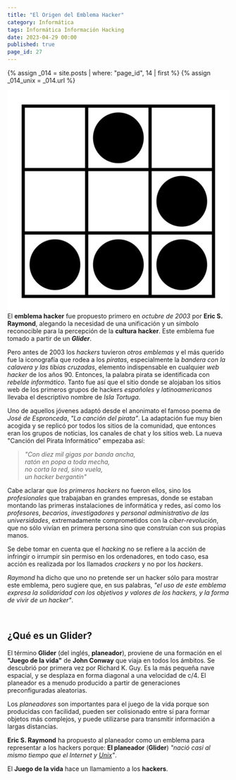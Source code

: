 ```yaml
---
title: "El Origen del Emblema Hacker"
category: Informática
tags: Informática Información Hacking
date: 2023-04-29 00:00
published: true
page_id: 27
---
```


{% assign _014 = site.posts | where: "page_id", 14 | first %}
{% assign _014_unix = _014.url %}

<img class="img-glider" src="/assets/images/027/glider.png" align="right">

El **emblema hacker** fue propuesto primero en *octubre de 2003* por **Eric S. Raymond**, alegando la necesidad de una unificación y un símbolo reconocible para la percepción de la **cultura hacker**. Este emblema fue tomado a partir de un **_Glider_**.

Pero antes de 2003 los *hackers* tuvieron *otros emblemas* y el más querido fue la iconografía que rodea a los *piratas*, especialmente la *bandera con la calavera y las tibias cruzadas*, elemento indispensable en cualquier *web hacker* de los años 90. Entonces, la palabra pirata se identificada con *rebelde informático*. Tanto fue así que el sitio donde se alojaban los sitios web de los primeros grupos de hackers *españoles* y *latinoamericanos* llevaba el descriptivo nombre de *Isla Tortuga*.

Uno de aquellos jóvenes adaptó desde el anonimato el famoso poema de *José de Espronceda*, *"La canción del pirata"*. La adaptación fue muy bien acogida y se replicó por todos los sitios de la comunidad, que entonces eran los grupos de noticias, los canales de chat y los sitios web. La nueva "Canción del Pirata Informático" empezaba así:

> *"Con diez mil gigas por banda ancha,*<br>
> *ratón en popa a toda mecha,*<br>
> *no corta la red, sino vuela,*<br>
> *un hacker bergantín"*

Cabe aclarar que *los primeros hackers* no fueron ellos, sino los *profesionales* que trabajaban en grandes empresas, donde se estaban montando las primeras instalaciones de informática y redes, así como los *profesores*, *becarios*, *investigadores* y *personal administrativo de las universidades*, extremadamente comprometidos con la *cíber-revolución*, que no sólo vivían en primera persona sino que construían con sus propias manos.

Se debe tomar en cuenta que el *hacking* no se refiere a la acción de infringir o irrumpir sin permiso en los ordenadores, en todo caso, esa acción es realizada por los llamados *crackers* y no por los *hackers*.

*Raymond* ha dicho que uno no pretende ser un hacker sólo para mostrar este emblema, pero sugiere que, en sus palabras, *"el uso de este emblema expresa la solidaridad con los objetivos y valores de los hackers, y la forma de vivir de un hacker"*.

<div id="Glider"><br></div>

## ¿Qué es un Glider?

El término **Glider** (del inglés, **planeador**), proviene de una formación en el **"Juego de la vida"** de **John Conway** que viaja en todos los ámbitos. Se descubrió por primera vez por Richard K. Guy. Es la más pequeña nave espacial, y se desplaza en forma diagonal a una velocidad de c/4. El planeador es a menudo producido a partir de generaciones preconfiguradas aleatorias.

Los *planeadores* son importantes para el juego de la vida porque son producidas con facilidad, pueden ser colisionado entre sí para formar objetos más complejos, y puede utilizarse para transmitir información a largas distancias.

**Eric S. Raymond** ha propuesto al planeador como un emblema para representar a los hackers porque: **El planeador** (**Glider**) _"nació casi al mismo tiempo que el Internet y <a href="{{_014_unix}}">Unix</a>"_.

El **Juego de la vida** hace un llamamiento a los **hackers**.
